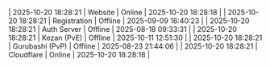 | 2025-10-20 18:28:21 | Website | Online | 2025-10-20 18:28:18 |
| 2025-10-20 18:28:21 | Registration | Offline | 2025-09-09 16:40:23 |
| 2025-10-20 18:28:21 | Auth Server | Offline | 2025-08-18 09:33:31 |
| 2025-10-20 18:28:21 | Kezan (PvE) | Offline | 2025-10-11 12:51:30 |
| 2025-10-20 18:28:21 | Gurubashi (PvP) | Offline | 2025-08-23 21:44:06 |
| 2025-10-20 18:28:21 | Cloudflare | Online | 2025-10-20 18:28:18 |
